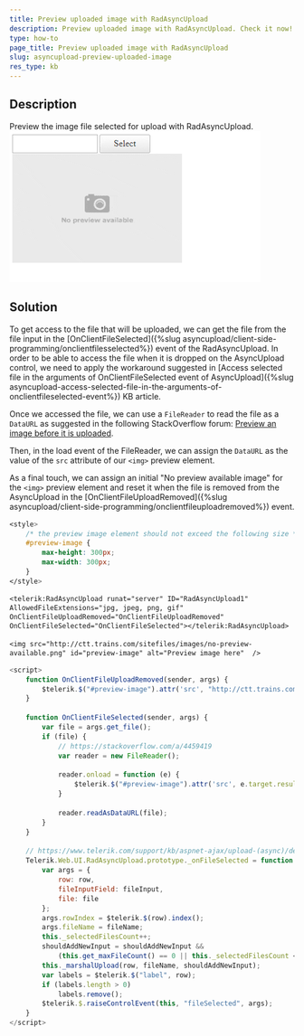 ```yaml
---
title: Preview uploaded image with RadAsyncUpload
description: Preview uploaded image with RadAsyncUpload. Check it now!
type: how-to
page_title: Preview uploaded image with RadAsyncUpload
slug: asyncupload-preview-uploaded-image
res_type: kb
---
```



## Description

Preview the image file selected for upload with RadAsyncUpload.   
![AsyncUpload Preview Image](images/asyncupload-preview-image.gif)

## Solution

To get access to the file that will be uploaded, we can get the file from the file input in the [OnClientFileSelected]({%slug asyncupload/client-side-programming/onclientfilesselected%}) event of the RadAsyncUpload. In order to be able to access the file when it is dropped on the AsyncUpload control, we need to apply the workaround suggested in [Access selected file in the arguments of OnClientFileSelected event of AsyncUpload]({%slug asyncupload-access-selected-file-in-the-arguments-of-onclientfileselected-event%}) KB article.

Once we accessed the file, we can use a `FileReader` to read the file as a `DataURL` as suggested in the following StackOverflow forum: [Preview an image before it is uploaded](https://stackoverflow.com/a/4459419).

Then, in the load event of the FileReader, we can assign the `DataURL` as the value of the `src` attribute of our `<img>` preview element. 

As a final touch, we can assign an initial "No preview available image" for the `<img>` preview element and reset it when the file is removed from the AsyncUpload in the [OnClientFileUploadRemoved]({%slug asyncupload/client-side-programming/onclientfileuploadremoved%}) event.


````CSS
<style>
    /* the preview image element should not exceed the following size */
    #preview-image {
        max-height: 300px;
        max-width: 300px;
    }
</style>
````

````ASP.NET
<telerik:RadAsyncUpload runat="server" ID="RadAsyncUpload1" AllowedFileExtensions="jpg, jpeg, png, gif" OnClientFileUploadRemoved="OnClientFileUploadRemoved" OnClientFileSelected="OnClientFileSelected"></telerik:RadAsyncUpload>

<img src="http://ctt.trains.com/sitefiles/images/no-preview-available.png" id="preview-image" alt="Preview image here"  />
````

````JavaScript
<script>
    function OnClientFileUploadRemoved(sender, args) {
        $telerik.$("#preview-image").attr('src', "http://ctt.trains.com/sitefiles/images/no-preview-available.png");
    }
 
    function OnClientFileSelected(sender, args) {
        var file = args.get_file();
        if (file) {
            // https://stackoverflow.com/a/4459419
            var reader = new FileReader();
 
            reader.onload = function (e) {
                $telerik.$("#preview-image").attr('src', e.target.result);
            }
 
            reader.readAsDataURL(file);
        }
    }

    // https://www.telerik.com/support/kb/aspnet-ajax/upload-(async)/details/access-selected-file-in-the-arguments-of-onclientfileselected-event-of-asyncupload
    Telerik.Web.UI.RadAsyncUpload.prototype._onFileSelected = function (row, fileInput, fileName, shouldAddNewInput, file) {
        var args = {
            row: row,
            fileInputField: fileInput,
            file: file
        };
        args.rowIndex = $telerik.$(row).index();
        args.fileName = fileName;
        this._selectedFilesCount++;
        shouldAddNewInput = shouldAddNewInput &&
            (this.get_maxFileCount() == 0 || this._selectedFilesCount < this.get_maxFileCount());
        this._marshalUpload(row, fileName, shouldAddNewInput);
        var labels = $telerik.$("label", row);
        if (labels.length > 0)
            labels.remove();
        $telerik.$.raiseControlEvent(this, "fileSelected", args);
    }
</script>
````

